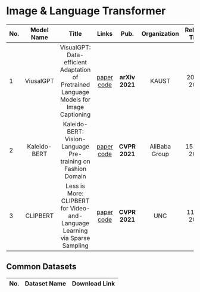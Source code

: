 # Image & Language Transformer

|No.  |Model Name |Title |Links |Pub. | Organization| Release Time | 
|-----|:-----:|:-----:|:-----:|:--------:|:---:|:-------:|
|1|ViusalGPT |VisualGPT: Data-efficient Adaptation of Pretrained Language Models for Image Captioning |[paper]( https://arxiv.org/abs/2102.10407) [code]( https://github.com/Vision-CAIR/VisualGPT) |__arXiv 2021__|KAUST|20 Feb 2021|
|2|Kaleido-BERT |Kaleido-BERT: Vision-Language Pre-training on Fashion Domain |[paper](https://arxiv.org/pdf/2103.16110.pdf) [code]( https://github.com/mczhuge/Kaleido-BERT/) |__CVPR 2021__|AliBaba Group|15 April 2021|
|3|CLIPBERT |Less is More: CLIPBERT for Video-and-Language Learning via Sparse Sampling | [paper](https://arxiv.org/pdf/2102.06183.pdf) [code](https://github.com/jayleicn/ClipBERT) |__CVPR 2021__| UNC | 11 Feb 2021|








## Common Datasets
|No. |Dataset Name |Download Link|
|-----|:-----:|:-----:|
